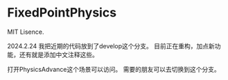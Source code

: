 # FixedPointPhysics
MIT Lisence.

2024.2.24
我把近期的代码放到了develop这个分支。
目前正在重构，加点新功能，还有就是添加中文注释这些。

打开PhysicsAdvance这个场景可以访问。
需要的朋友可以去切换到这个分支。
